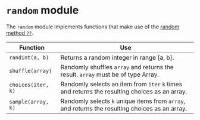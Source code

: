 # `random` module

The `random` module implements functions that make use of the [random method `??`](09builtins.md#RANDOM).

Function           | Use
---                | ---
`randint(a, b)`    | Returns a random integer in range [a, b].
`shuffle(array)`   | Randomly shuffles `array` and returns the result. `array` must be of type Array.
`choices(iter, k)` | Randomly selects an item from `iter` `k` times and returns the resulting choices as an array.
`sample(array, k)` | Randomly selects `k` unique items from `array`, and returns the resulting choices as an array.
